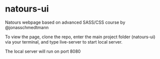 # natours-ui
Natours webpage based on advanced SASS/CSS course by @jonasschmedtmann

To view the page, clone the repo, enter the main project folder (natours-ui) via your terminal, and type live-server to start local server.

The local server will run on port 8080
